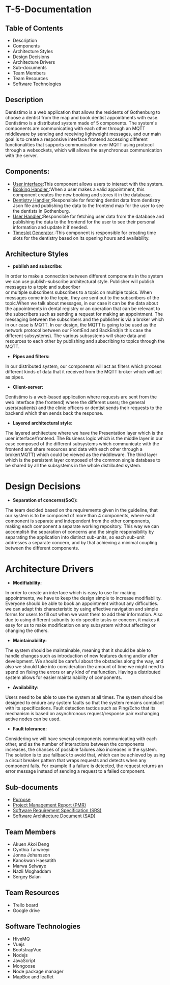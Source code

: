 # T-5-Documentation

## Table of Contents
- Description 
- Components
- Architecture Styles
- Design Decisions
- Architecture Drivers
- Sub-documents
- Team Members
- Team Resources
- Software Technologies


## Description
Dentistimo is a web application that allows the residents of Gothenburg to  choose a dentist from the map and book dentist appointments with ease. 
Dentistimo is a distributed system made of 5 components. The system's components are communicating with each other through an MQTT middleware by sending and receiving lightweight messages, and our main goal is to create a responsive interface frontend accessing different functionalities that supports communication over MQTT using protocol through a websockets, which will allows the asynchronous communication with the server. 


## Components:
- [User interface](https://git.chalmers.se/courses/dit355/dit356-2022/t-5/t-5-userinterface):This component allows users to interact with the system.
- [Booking Handler ](https://git.chalmers.se/courses/dit355/dit356-2022/t-5/bookinghandler):When a user makes a valid appointment,  this component creates the new booking and stores it in the database.
- [Dentistry Handler ](https://git.chalmers.se/courses/dit355/dit356-2022/t-5/t-5-dentisthandler):Responsible for fetching dentist data from dentistry Json file and publishing the data to the frontend map for the user to see the dentists in Gothenburg.
- [User Handler ](https://git.chalmers.se/courses/dit355/dit356-2022/t-5/t-5-userhandler):Responsible for fetching user data from the database and publishing the data to the frontend for the user to see their personal information and update it if needed.
- [Timeslot Generator ](https://git.chalmers.se/courses/dit355/dit356-2022/t-5/t-5-timeslotgenerator):This component is responsible for creating time slots for the dentistry based on its opening hours and availability.

## Architecture Styles
- **publish and subscribe:**

In order to make a connection between different components in the system we can use
publish-subscribe architectural style. Publisher will publish messages to a topic and subscriber                
or multiple subscribers subscribes to a topic on multiple topics. When messages come into the topic, they are sent out to the subscribers of the topic.When we talk about messages, in our case it can be the data about the appointments in dental registry or an operation that can be relevant  to the subscribers such as sending a request for making an appointment. The messaging between the subscribers and the publisher is via a broker which in our case is MQTT. In our design, the MQTT is going to be used as the network protocol between our FrontEnd and BackEnd(in this case the different subsystems). The various subsystems will share data and resources to each other by publishing and subscribing to topics through the MQTT.

- **Pipes and filters:**

In our distributed system, our components will act as filters which process different kinds of data
that it received from the MQTT broker which will act as pipes.

- **Client-server:**

Dentistimo is a web-based application where requests are sent from the web interface
(the frontend) where the different users; the general users(patients) and the clinic officers or dentist 
sends their requests to the backend which then sends back the response.

- **Layered architectural style:**

The layered architecture where we have the Presentation layer which is the user interface/frontend. 
The Business logic which is the middle layer in our case composed of the different subsystems which communicate with the frontend and share resources and data with each other through a broker(MQTT) which could be viewed as the middleware. The third layer which is the persistent layer composed of the common single database to be 
shared by all the subsystems in the whole distributed system.

# Design Decisions

- **Separation of concerns(SoC):**

The team decided based on the requirements given in the guideline, that our system
is to be composed of  more than 4 components, where each component
is separate and independent from the other components, making each component a 
separate working repository. This way we can accomplish the separation of concerns 
and the single responsibility by separating the application into distinct sub-units, 
so each sub-unit addresses a separate concern, and by that achieving a minimal coupling
between the different components.

# Architecture Drivers

- **Modifiability:**

In order to create an interface which is easy to use for making appointments, we have to keep the 
design simple to increase modifiability. Everyone should be able to book an appointment without 
any difficulties. we can adapt this characteristic by using effective navigation and simple forms
for users to fill out when we want them to add their information. Also due to using different 
subunits to do specific tasks or concern, it makes it easy for us to make modification on any 
subsystem without affecting or changing the others.

- **Maintainability:**

The system should be maintainable, meaning that it should be able to handle changes such as
introduction of new features during and/or after development. We should be careful about the 
obstacles along the way, and also we should take into consideration the amount of time we might 
need to spend on fixing the errors or any kind of malfunction. Having a distributed system allows
 for easier maintainability of components.

- **Availability:** 

Users need to be able to use the system at all times. The system should be designed to endure any 
system faults so that the system remains compliant with its specifications. Fault detection tactics 
such as Ping/Echo that its mechanism is based on asynchronous request/response pair exchanging 
active nodes can be used.

- **Fault tolerance:**

Considering we will have several components communicating with each other, and as the number of interactions between the components increases, the chances of possible failures also increases in the system. The solution is to use fallback to avoid that, which can be achieved by using a circuit breaker pattern that wraps requests and detects when any component fails. For example if a failure is detected, the request returns an error message instead of sending a request to a failed component.


## Sub-documents

- [Purpose](https://git.chalmers.se/courses/dit355/dit356-2022/t-5/t-5-documentation/-/blob/main/Documentations/Purpose.md)
- [Project Management Report (PMR)](https://git.chalmers.se/courses/dit355/dit356-2022/t-5/t-5-documentation/-/blob/main/Documentations/Program%20Management%20Report.md)
- [Software Requirement Specification (SRS)](https://git.chalmers.se/courses/dit355/dit356-2022/t-5/t-5-documentation/-/blob/main/Documentations/Software%20Requirement%20Specification.md)
- [Software Architecture Document (SAD)](https://git.chalmers.se/courses/dit355/dit356-2022/t-5/t-5-documentation/-/blob/main/Documentations/Software%20Architectural%20Document.md)



## Team Members

- Akuen Akoi Deng 
- Cynthia Tarwireyi
- Jonna Johansson
- Kanokwan Haesatith
- Marwa Selwaye
- Nazli Moghaddam
- Sergey Balan

## Team Resources

- Trello board
- Google drive

## Software Technologies
 
- HiveMQ
- Vuejs 
- BootstrapVue
- Nodejs 
- JavaScript
- Mongoose
- Node package manager
- MapBox and leaflet
